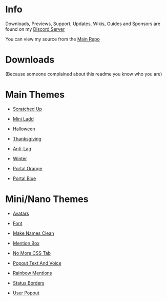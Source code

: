 # Info
Downloads, Previews, Support, Updates, Wikis, Guides and Sponsors are found on my [Discord Server](https://discord.gg/K6Gevwk)

You can view my source from the [Main Repo](https://github.com/NFLD99/Better-Discord)


# Downloads
(Because someone complained about this readme you know who you are)


# Main Themes

 * [Scratched Up](https://betterdiscord.net/ghdl?id=840)

 * [Mini Ladd](https://betterdiscord.net/ghdl?id=861)

 * [Halloween](https://betterdiscord.net/ghdl?id=1034)

 * [Thanksgiving](https://betterdiscord.net/ghdl?id=1039)

 * [Anti-Lag](https://betterdiscord.net/ghdl?id=1146)

 * [Winter](https://betterdiscord.net/ghdl?id=1145)

 * [Portal Orange](https://betterdiscord.net/ghdl?id=1160)

 * [Portal Blue](https://betterdiscord.net/ghdl?id=1161)


# Mini/Nano Themes

 * [Avatars](https://betterdiscord.net/ghdl?id=862)

 * [Font](https://betterdiscord.net/ghdl?id=863)

 * [Make Names Clean](https://betterdiscord.net/ghdl?id=908)

 * [Mention Box](https://betterdiscord.net/ghdl?id=873)

 * [No More CSS Tab](https://betterdiscord.net/ghdl?id=909)

 * [Popout Text And Voice](https://betterdiscord.net/ghdl?id=864)

 * [Rainbow Mentions](https://betterdiscord.net/ghdl?id=865)

 * [Status Borders](https://betterdiscord.net/ghdl?id=1008)

 * [User Popout](https://betterdiscord.net/ghdl?id=866)

